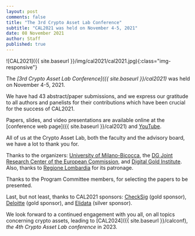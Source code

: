 ```yaml
---
layout: post
comments: false
title: "The 3rd Crypto Asset Lab Conference"
subtitle: "CAL2021 was held on November 4-5, 2021"
date: 08 November 2021
author: Staff
published: true
---
```


![CAL2021]({{ site.baseurl }}/img/cal2021/cal2021.jpg){:class="img-responsive"}

The _[3rd Crypto Asset Lab Conference]({{ site.baseurl }}/cal2021)_ was held on November 4-5, 2021.

We have had 43 abstract/paper submissions, and we express our gratitude to all authors and panelists for their contributions which have been crucial for the success of CAL2021.

Papers, slides, and video presentations are available online at the [conference web page]({{ site.baseurl }}/cal2021) and [YouTube](http://www.youtube.com/playlist?list=PLTLa2tRY91LJGX_yqhstChewO1q1LCwhY).

All of us at the Crypto Asset Lab, both the faculty and the advisory board, we have a lot to thank you for.

Thanks to the organizers: [University of Milano-Bicocca](https://www.unimib.it/), the [DG Joint Research Center of the European Commission](https://ec.europa.eu/knowledge4policy/organisation/jrc-joint-research-centre_en), and [Digital Gold Institute](https://www.dgi.io). Also, thanks to [Regione Lombardia](https://www.en.regione.lombardia.it/wps/portal/site/en-regione-lombardia) for its patronage.

Thanks to the Program Committee members, for selecting the papers to be presented.

Last, but not least, thanks to CAL2021 sponsors: [CheckSig](https://checksig.com/) (gold sponsor), [Deloitte](https://www2.deloitte.com/global/en.html) (gold sponsor), and [Elidata](https://elidata.it/) (silver sponsor).

We look forward to a continued engagement with you all, on all topics concerning crypto assets, leading to [CAL2024]({{ site.baseurl }}/calconf), _the 4th Crypto Asset Lab conference_ in 2023.
